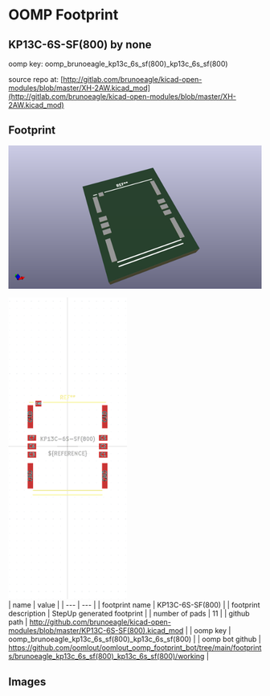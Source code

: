 # OOMP Footprint  
## KP13C-6S-SF(800)  by none  
  
oomp key: oomp_brunoeagle_kp13c_6s_sf(800)_kp13c_6s_sf(800)  
  
source repo at: [http://gitlab.com/brunoeagle/kicad-open-modules/blob/master/XH-2AW.kicad_mod](http://gitlab.com/brunoeagle/kicad-open-modules/blob/master/XH-2AW.kicad_mod)  
## Footprint  
  
[![working_kicad_pcb_3d.png](working_kicad_pcb_3d_600.png)](working_kicad_pcb_3d.png)  
  
[![working.png](working_600.png)](working.png)  
| name | value | 
| --- | --- | 
| footprint name | KP13C-6S-SF(800) | 
| footprint description | StepUp generated footprint | 
| number of pads | 11 | 
| github path | http://github.com/brunoeagle/kicad-open-modules/blob/master/KP13C-6S-SF(800).kicad_mod | 
| oomp key | oomp_brunoeagle_kp13c_6s_sf(800)_kp13c_6s_sf(800) | 
| oomp bot github | https://github.com/oomlout/oomlout_oomp_footprint_bot/tree/main/footprints/brunoeagle_kp13c_6s_sf(800)_kp13c_6s_sf(800)/working | 
## Images  
